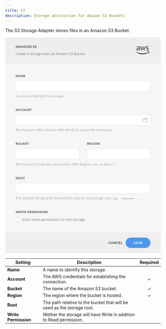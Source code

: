 ```yaml
---
title: S3
description: Storage abstraction for Amazon S3 Buckets
---
```


<!--@include: ./_partials/intro.md-->

The S3 Storage Adapter stores files in an Amazon S3 Bucket.

![S3 Storage Adapter](./assets/s3.webp)

| Setting | Description | Required |
| ------- | ----------- | :------: |
| **Name** | A name to identify this storage. |
| **Account** | The AWS credentials for establishing the connection. | &#x2713; |
| **Bucket** | The name of the Amazon S3 bucket. | &#x2713; |
| **Region** | The region where the bucket is hosted. | &#x2713; |
| **Root** | The path relative to the bucket that will be used as the storage root. |
| **Write Permission** | Wether the storage will have Write in addition to Read permission. |
